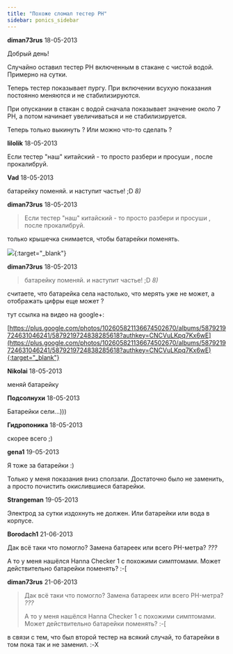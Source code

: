 ```yaml
---
title: "Похоже сломал тестер PH"
sidebar: ponics_sidebar
---
```


**diman73rus** 18-05-2013

Добрый день!

Случайно оставил тестер PH включенным в стакане с чистой водой. Примерно на сутки.

Теперь тестер показывает пургу. При включении всухую показания постоянно меняются и не стабилизируются.

При опускании в стакан с водой сначала показывает значение около 7 PH, а потом начинает увеличиваться и не стабилизируется.

Теперь только выкинуть ? Или можно что-то сделать ?


**lilolik** 18-05-2013

Если тестер "наш" китайский - то просто разбери и просуши , после прокалибруй.


**Vad** 18-05-2013

батарейку поменяй. и наступит частье! ;D *8)*


**diman73rus** 18-05-2013

> Если тестер "наш" китайский - то просто разбери и просуши , после прокалибруй.

только крышечка снимается, чтобы батарейки поменять.

[![](/imagehost/thumbs/ph0611.jpg)](https://t.me/ponics_ru_files/10566){:target="_blank"}


**diman73rus** 18-05-2013

> батарейку поменяй. и наступит частье! ;D *8)*

считаете, что батарейка села настолько, что мерять уже не может, а отображать цифры еще может ?

тут ссылка на видео на google+:

[https://plus.google.com/photos/102605821136674502670/albums/5879219724631046241/5879219724838285618?authkey=CNCVuLKpq7Kx6wE](https://plus.google.com/photos/102605821136674502670/albums/5879219724631046241/5879219724838285618?authkey=CNCVuLKpq7Kx6wE){:target="_blank"}


**Nikolai** 18-05-2013

меняй батарейку


**Подсолнухи** 18-05-2013

Батарейки сели...)))


**Гидропоника** 18-05-2013

скорее всего ;)


**gena1** 19-05-2013

Я тоже за батарейки :)

Только у меня показания вниз сползали. Достаточно было не заменить, а просто почистить окислившиеся батарейки.


**Strangeman** 19-05-2013

Электрод за сутки издохнуть не должен. Или батарейки или вода в корпусе.


**Borodach1** 21-06-2013

Дак всё таки что помогло? Замена батареек или всего PH-метра? *???*

А то у меня нашёлся Hanna Checker 1 с похожими симптомами. Может действительно батарейки поменять? :-[


**diman73rus** 21-06-2013

> Дак всё таки что помогло? Замена батареек или всего PH-метра? *???*
> 
> А то у меня нашёлся Hanna Checker 1 с похожими симптомами. Может действительно батарейки поменять? :-[

в связи с тем, что был второй тестер на всякий случай, то батарейки в том пока так и не заменил. :-X


